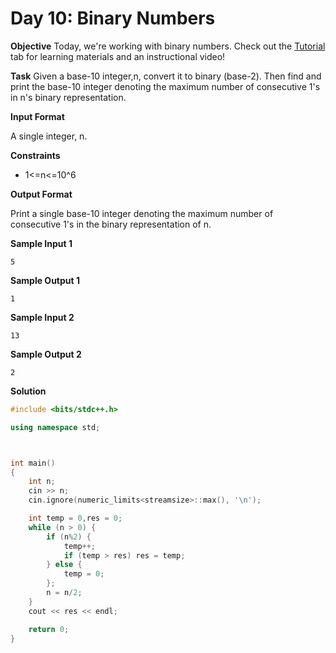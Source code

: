 # Day 10: Binary Numbers

**Objective**
Today, we're working with binary numbers. Check out the [Tutorial](https://www.hackerrank.com/challenges/30-binary-numbers/tutorial) tab for learning materials and an instructional video!

**Task**
Given a base-10 integer,n, convert it to binary (base-2). Then find and print the base-10 integer denoting the maximum number of consecutive 1's in n's binary representation.

**Input Format**

A single integer, n.

**Constraints**

- 1<=n<=10^6

**Output Format**

Print a single base-10 integer denoting the maximum number of consecutive 1's in the binary representation of n.

**Sample Input 1**

```
5
```

**Sample Output 1**

```
1
```

**Sample Input 2**

```
13
```

**Sample Output 2**

```
2
```

**Solution**

```cpp
#include <bits/stdc++.h>

using namespace std;



int main()
{
    int n;
    cin >> n;
    cin.ignore(numeric_limits<streamsize>::max(), '\n');

    int temp = 0,res = 0;
    while (n > 0) {
        if (n%2) {
            temp++;
            if (temp > res) res = temp;
        } else {
          	temp = 0;
        };
        n = n/2;
    }
    cout << res << endl;

    return 0;
}
```

